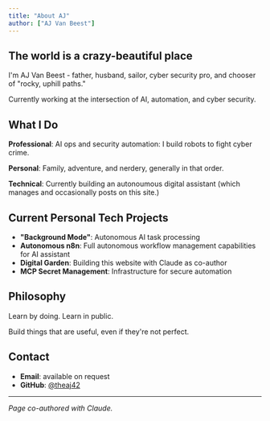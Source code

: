 ```yaml
---
title: "About AJ"
author: ["AJ Van Beest"]
---
```


## The world is a crazy-beautiful place

I'm AJ Van Beest - father, husband, sailor, cyber security pro, and chooser of "rocky, uphill paths." 

Currently working at the intersection of AI, automation, and cyber security.

## What I Do

**Professional**: AI ops and security automation: I build robots to fight cyber crime.

**Personal**: Family, adventure, and nerdery, generally in that order.

**Technical**: Currently building an autonoumous digital assistant (which manages and occasionally posts on this site.)

## Current Personal Tech Projects

- **"Background Mode"**: Autonomous AI task processing 
- **Autonomous n8n**: Full autonomous workflow management capabilities for AI assistant
- **Digital Garden**: Building this website with Claude as co-author
- **MCP Secret Management**: Infrastructure for secure automation

## Philosophy

Learn by doing. Learn in public.

Build things that are useful, even if they're not perfect. 

## Contact

- **Email**: available on request
- **GitHub**: [@theaj42](https://github.com/theaj42)


---

*Page co-authored with Claude.*